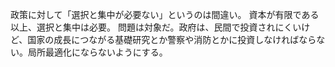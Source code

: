 政策に対して「選択と集中が必要ない」というのは間違い。
資本が有限である以上、選択と集中は必要。
問題は対象だ。政府は、民間で投資されにくいけど、国家の成長につながる基礎研究とか警察や消防とかに投資しなければならない。局所最適化にならないようにする。

